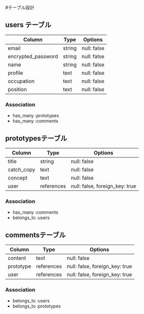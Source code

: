 #テーブル設計

## users テーブル

| Column              | Type   | Options      |
| ------------------- | ------ | ------------ |
| email               | string | null: false  |
| encrypted_password  | string | null: false  |
| name                | string | null: false  |
| profile             | text   | null: false  |
| occupation          | text   | null: false  |
| position            | text   | null: false  |

### Association
- has_many :prototypes
- has_many :comments

## prototypesテーブル

| Column     | Type       | Options                        |
| ---------- | ---------- | ------------------------------ |
| title      | string     | null: false                    |
| catch_copy | text       | null: false                    |
| concept    | text       | null: false                    |
| user       | references | null: false, foreign_key: true |

### Association
- has_many :comments
- belongs_to :users

## commentsテーブル

| Column             | Type       | Options                        |
| ------------------ | ---------- | ------------------------------ |
| content            | text       | null: false                    |
| prototype          | references | null: false, foreign_key: true |
| user               | references | null: false, foreign_key: true |

### Association
- belongs_to :users
- belongs_to :prototypes